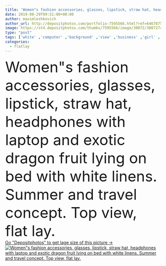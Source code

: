 ```yaml
---
title: 'Women"s fashion accessories, glasses, lipstick, straw hat, headphones with laptop and exotic dragon fruit lying on bed with white linens. Summer and travel concept. Top view, flat lay.'
date: 2019-08-29T09:51:00+00:00
author: maximleshkovich
author_url: http://depositphotos.com/portfolio-7595566.html?ref=64678756
image: https://st4.depositphotos.com/thumbs/7595566/image/30072/300727452/api_thumb_450.jpg?forcejpeg=true
type: "post"
tags: ['white' ,'computer' ,'background' ,'view' ,'business' ,'girl' ,'female' ,'summer' ,'beauty' ,'fruit' ,'style' ,'rustic' ,'cloth' ,'fashion' ,'accessory' ,'hat' ,'office' ,'lay' ,'home' ,'stylish' ,'woman' ,'keyboard' ,'laptop' ,'flat' ,'lifestyle' ,'work' ,'desk' ,'accessories' ,'feminine' ,'cosmetics' ,'clothes' ,'styled' ,'top' ,'sunglasses' ,'casual' ,'straw' ,'workspace' ,'lipstick' ,'dragon' ,'summertime' ,'blog' ,'minimal' ,'blogger' ,'pitaya' ,'freelance' ,'flatlay' ]
categories: 
  - flatlay
---
```

<div aling="center">
            <font size="60"> Women"s fashion accessories, glasses, lipstick, straw hat, headphones with laptop and exotic dragon fruit lying on bed with white linens. Summer and travel concept. Top view, flat lay.</font>   
</div>
<div>
    <a href='https://depositphotos.com/300727452/stock-photo-women-fashion-accessories-glasses-lipstick.html?ref=64678756' target=_blank > Go "Depositphotos" to get lage size of this picture ->
        <img href='https://depositphotos.com/300727452/stock-photo-women-fashion-accessories-glasses-lipstick.html?ref=64678756' src='https://st4.depositphotos.com/7595566/30072/i/950/depositphotos_300727452-stock-photo-women-fashion-accessories-glasses-lipstick.jpg?forcejpeg=true' alt='Women"s fashion accessories, glasses, lipstick, straw hat, headphones with laptop and exotic dragon fruit lying on bed with white linens. Summer and travel concept. Top view, flat lay.' >
    </a>
</div>
